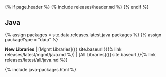 {% if page.header %}
{% include releases/header.md %}
{% endif %}

## Java

{% assign packages = site.data.releases.latest.java-packages %}
{% assign packageType = "data" %}

**New Libraries** | [Mgmt Libraries]({{ site.baseurl }}{% link releases/latest/mgmt/java.md %}) | [All Libraries]({{ site.baseurl }}{% link releases/latest/all/java.md %})

{% include java-packages.html %}